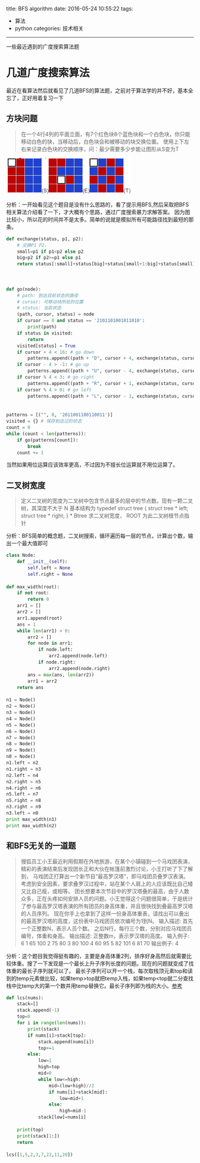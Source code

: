 title: BFS algorithm
date: 2016-05-24 10:55:22
tags:
- 算法
- python
categories: 技术相关

---

一些最近遇到的广度搜索算法题

<!-- more -->

# 几道广度搜索算法
最近在看算法然后就看见了几道BFS的算法题，之前对于算法学的并不好，基本全忘了，正好用着复习一下

## 方块问题

> 在一个4行4列的平面立面，有7个红色块8个蓝色块和一个白色块，你只能移动白色的快，当移动后，白色块会和被移动的块交换位置。
使用上下左右来记录白色块的交换顺序，问：最少需要多少步能让图形从S变为T

![算法图片](/img/algorithm.jpg)

分析：一开始看见这个题目是没有什么思路的，看了提示用BFS,然后采取把BFS相关算法介绍看了一下，才大概有个思路，通过广度搜索暴力求解答案。
因为图比较小，所以花的时间并不是太多。简单的说就是模拟所有可能路径找到最短的那条。
```python
def exchange(status, p1, p2):
    # 交换P1 P2，
    small=p1 if p1<p2 else p2
    big=p2 if p2>=p1 else p1
    return status[:small]+status[big]+status[small+1:big]+status[small]+status[big+1:]
  


def go(node):
    # path: 到达目前状态的路径
    # cursor: 可移动块所处的位置
    # status: 当前状态
    (path, cursor, status) = node
    if cursor == 0 and status == '2101101001011010':
        print(path)
    if status in visited:
        return
    visited[status] = True
    if cursor + 4 < 16: # go down
        patterns.append((path + "D", cursor + 4, exchange(status, cursor, cursor + 4)))
    if cursor - 4 > -1: # go up
        patterns.append((path + "U", cursor - 4, exchange(status, cursor, cursor - 4)))
    if cursor % 4 < 3: # go right
        patterns.append((path + "R", cursor + 1, exchange(status, cursor, cursor + 1)))
    if cursor % 4 > 0: # go left
        patterns.append((path + "L", cursor - 1, exchange(status, cursor, cursor - 1)))


patterns = [("", 0, '2011001100110011')]
visited = {} # 保存到达过的状态
count = 0
while (count < len(patterns)):
    if go(patterns[count]):
        break
    count += 1

```
当然如果用位运算应该效率更高，不过因为不擅长位运算就不用位运算了。

## 二叉树宽度

> 定义二叉树的宽度为二叉树中包含节点最多的层中的节点数。现有一颗二叉树，其深度不大于 N 
基本结构为 
typedef struct tree 
{ 
struct tree * left; 
struct tree * right; 
} * Btree 
求二叉树宽度， ROOT 为此二叉树根节点指针 

分析：BFS简单的概念题，二叉树搜索，循环遍历每一层的节点，计算出个数，输出一个最大值即可
```python
class Node:
    def __init__(self):
        self.left = None
        self.right = None

def max_width(root):
    if not root:
        return 0
    arr1 = []
    arr2 = []
    arr1.append(root)
    ans = 1
    while len(arr1) > 0:
        arr2 = []
        for node in arr1:
            if node.left:
                arr2.append(node.left)
            if node.right:
                arr2.append(node.right)
        ans = max(ans, len(arr2))
        arr1 = arr2
    return ans

n1 = Node()
n2 = Node()
n3 = Node()
n4 = Node()
n5 = Node()
n6 = Node()
n7 = Node()
n8 = Node()
n9 = Node()
n0 = Node()
n1.left = n2
n1.right = n3
n2.left = n4
n2.right = n5
n4.right = n6
n5.left = n7
n5.right = n8
n3.right = n9
n3.left = n0
print max_width(n1)
print max_width(n2)
```

## 和BFS无关的一道题
> 搜狐员工小王最近利用假期在外地旅游，在某个小镇碰到一个马戏团表演，精彩的表演结束后发现团长正和大伙在帐篷前激烈讨论，小王打听了下了解到， 马戏团正打算出一个新节目“最高罗汉塔”，即马戏团员叠罗汉表演。考虑到安全因素，要求叠罗汉过程中，站在某个人肩上的人应该既比自己矮又比自己瘦，或相等。 团长想要本次节目中的罗汉塔叠的最高，由于人数众多，正在头疼如何安排人员的问题。小王觉得这个问题很简单，于是统计了参与最高罗汉塔表演的所有团员的身高体重，并且很快找到叠最高罗汉塔的人员序列。 现在你手上也拿到了这样一份身高体重表，请找出可以叠出的最高罗汉塔的高度，这份表中马戏团员依次编号为1到N。
输入描述:
首先一个正整数N，表示人员个数。 
之后N行，每行三个数，分别对应马戏团员编号，体重和身高。
输出描述:
正整数m，表示罗汉塔的高度。
输入例子:
6
1 65 100
2 75 80
3 80 100
4 60 95
5 82 101
6 81 70
输出例子:
 4
 
分析：这个题目我觉得挺有趣的，主要是身高体重2列，排序好身高然后就需要比较体重。搜了一下发现是一个最长上升子序列长度的问题。现在的问题就变成了找体重的最长子序列就可以了。
最长子序列可以开一个栈，每次取栈顶元素top和读到的temp元素做比较，如果temp>top就把temp入栈，如果temp<top就二分查找栈中比temp大的第一个数并用temp替换它。最长子序列即为栈的大小。[参考](http://www.acmerblog.com/lis-nlogn-4730.html)

```python
def lcs(nums):
    stack=[]
    stack.append(-1)
    top=0
    for i in range(len(nums)):
        print(stack)
        if nums[i]>stack[top]:
            stack.append(nums[i])
            top+=1
        else:
            low=1
            high=top
            mid=0
            while low<=high:
                mid=(low+high)//2
                if nums[i]>stack[mid]:
                    low=mid+1
                else:
                    high=mid-1
            stack[low]=nums[i]
            
    print(top)
    print(stack[1:])
    return

lcs([1,5,2,3,7,22,11,20])
```
